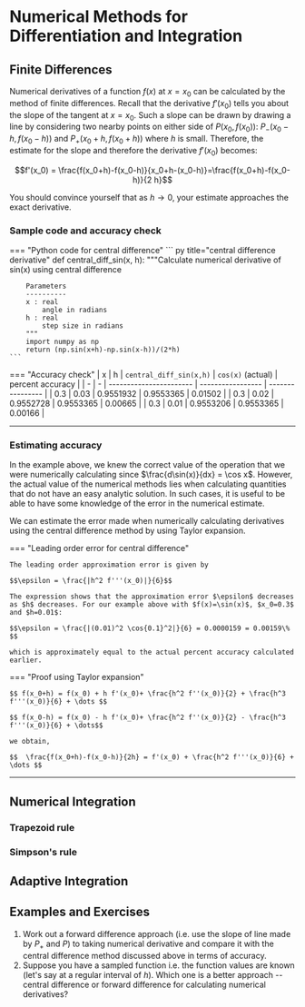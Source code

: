 # Numerical Methods for Differentiation and Integration

## Finite Differences
Numerical derivatives of a function $f(x)$ at $x=x_0$ can be calculated by the method of finite differences. Recall that the derivative $f'(x_0)$ tells you about the slope of the tangent at $x=x_0$. Such a slope can be drawn by drawing a line by considering two nearby points on either side of $P(x_0, f(x_0))$: $P_-(x_0-h, f(x_0-h))$ and $P_+(x_0+h, f(x_0+h))$ where $h$ is small. Therefore, the estimate for the slope and therefore the derivative $f'(x_0)$ becomes:

$$f'(x_0) = \frac{f(x_0+h)-f(x_0-h)}{x_0+h-(x_0-h)}=\frac{f(x_0+h)-f(x_0-h)}{2 h}$$

You should convince yourself that as $h\rightarrow 0$, your estimate approaches the exact derivative.

### Sample code and accuracy check

=== "Python code for central difference"
    ``` py title="central difference derivative"
    def central_diff_sin(x, h):
        """Calculate numerical derivative of sin(x) using central difference
        
        Parameters
        ----------
        x : real
            angle in radians
        h : real
            step size in radians
        """
        import numpy as np
        return (np.sin(x+h)-np.sin(x-h))/(2*h)
    ```

=== "Accuracy check"
    | x | h | `central_diff_sin(x,h)` | `cos(x)` (actual) | percent accuracy |
    | - | - | ----------------------- | ----------------- | ---------------- |
    | 0.3 | 0.03 | 0.9551932 | 0.9553365 | 0.01502 |
    | 0.3 | 0.02 | 0.9552728 | 0.9553365 | 0.00665 |
    | 0.3 | 0.01 | 0.9553206 | 0.9553365 | 0.00166 |


<div id="canvas-holder">
</div>

<script src="centraldiff.js">

</script>

---

### Estimating accuracy
In the example above, we knew the correct value of the operation that we were numerically calculating since $\frac{d\sin(x)}{dx} = \cos x$. However, the actual value of the numerical methods lies when calculating quantities that do not have an easy analytic solution. In such cases, it is useful to be able to have some knowledge of the error in the numerical estimate. 

We can estimate the error made when numerically calculating derivatives using the central difference method by using Taylor expansion. 

=== "Leading order error for central difference"

    The leading order approximation error is given by 
    
    $$\epsilon = \frac{|h^2 f'''(x_0)|}{6}$$
    
    The expression shows that the approximation error $\epsilon$ decreases as $h$ decreases. For our example above with $f(x)=\sin(x)$, $x_0=0.3$ and $h=0.01$:
    
    $$\epsilon = \frac{|(0.01)^2 \cos{0.1}^2|}{6} = 0.0000159 = 0.00159\% $$
    
    which is approximately equal to the actual percent accuracy calculated earlier.
    
=== "Proof using Taylor expansion"

    $$ f(x_0+h) = f(x_0) + h f'(x_0)+ \frac{h^2 f''(x_0)}{2} + \frac{h^3 f'''(x_0)}{6} + \dots $$

    $$ f(x_0-h) = f(x_0) - h f'(x_0)+ \frac{h^2 f''(x_0)}{2} - \frac{h^3 f'''(x_0)}{6} + \dots$$

    we obtain,

    $$  \frac{f(x_0+h)-f(x_0-h)}{2h} = f'(x_0) + \frac{h^2 f'''(x_0)}{6} + \dots $$


---


## Numerical Integration

### Trapezoid rule

### Simpson's rule

## Adaptive Integration

## Examples and Exercises
1. Work out a forward difference approach (i.e. use the slope of line made by $P_+$ and $P$) to taking numerical derivative and compare it with the central difference method discussed above in terms of accuracy.
2. Suppose you have a sampled function i.e. the function values are known (let's say at a regular interval of $h$). Which one is a better approach -- central difference or forward difference for calculating numerical derivatives?
